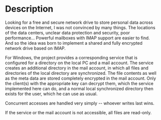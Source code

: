 # Description
Looking for a free and secure network drive to store personal data across
devices on the Internet, I was not convinced by many things. The locations of
the data centers, unclear data protection and security, poor performance...
Powerful mailboxes with IMAP support are easier to find. And so the idea was
born to implement a shared and fully encrypted network drive based on IMAP.

For Windows, the project provides a corresponding service that is configured for
a directory on the local PC and a mail account. The service creates an
additional directory in the mail account, in which all files and directories of
the local directory are synchronized. The file contents as well as the meta data
are stored completely encrypted in the mail account. Only the client(s) with the
appropriate key can decrypt them, which the service implemented here can do, and
a normal local synchronized directory then exists for the user, which he can use
as usual.

Concurrent accesses are handled very simply -- whoever writes last wins.

If the service or the mail account is not accessible, all files are read-only.

